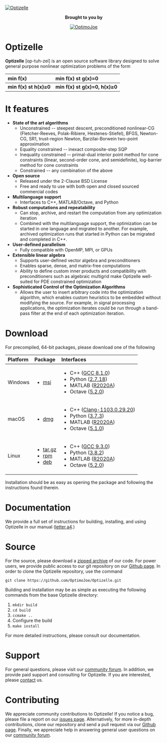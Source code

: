 [![Optizelle](http://www.optimojoe.com/img/optizelle-gh.jpg "Optizelle")](http://www.optimojoe.com/products/optizelle)

<div align="center">
<p><strong>Brought to you by</strong></p>
<a href="http://www.optimojoe.com"><img src="http://www.optimojoe.com/img/optimojoe-gh.jpg" alt="OptimoJoe" ></a>
</div>


# Optizelle

**Optizelle** [op-tuh-zel] is an open source software library designed to solve general purpose nonlinear optimization problems of the form

| min f(x) | min f(x) st g(x)=0 |
|:-----------|:--------------------------------------------------|
| **min f(x) st h(x)&ge;0** | **min f(x) st g(x)=0, h(x)&ge;0**  |


# It features
* **State of the art algorithms**
    * Unconstrained -- steepest descent, preconditioned nonlinear-CG (Fletcher-Reeves, Polak-Ribiere, Hestenes-Stiefel), BFGS, Newton-CG, SR1, trust-region Newton, Barzilai-Borwein two-point approximation
    * Equality constrained -- inexact composite-step SQP
    * Inequality constrained -- primal-dual interior point method for cone constraints (linear, second-order cone, and semidefinite), log-barrier method for cone constraints
    * Constrained -- any combination of the above
* **Open source**
    * Released under the 2-Clause BSD License
    * Free and ready to use with both open and closed sourced commercial codes
* **Multilanguage support**
    * Interfaces to C++, MATLAB/Octave, and Python
* **Robust computations and repeatability**
    * Can stop, archive, and restart the computation from any optimization iteration
    * Combined with the multilanguage support, the optimization can be started in one language and migrated to another.  For example, archived optimization runs that started in Python can be migrated and completed in C++.
* **User-defined parallelism**
    * Fully compatible with OpenMP, MPI, or GPUs
* **Extensible linear algebra**
    * Supports user-defined vector algebra and preconditioners
    * Enables sparse, dense, and matrix-free computations
    * Ability to define custom inner products and compatibility with preconditioners such as algebraic multigrid make Optizelle well-suited for PDE constrained optimization
* **Sophisticated Control of the Optimization Algorithms**
    * Allows the user to insert arbitrary code into the optimization algorithm, which enables custom heuristics to be embedded without modifying the source.  For example, in signal processing applications, the optimization iterates could be run through a band-pass filter at the end of each optimization iteration.

# Download

For precompiled, 64-bit packages, please download one of the following

| Platform | Package | Interfaces |
|:---|:---|:---|
| Windows | <ul><li>[msi](http://www.optimojoe.com/uploads/software/Optizelle-1.3.0-win64.msi)</li></ul> | <ul><li>C++ ([GCC 8.1.0](https://mingw-w64.org/doku.php/download))</li><li>Python ([2.7.18](https://www.python.org/downloads/windows/))</li><li>MATLAB ([R2020A](https://www.mathworks.com/products/matlab/))</li><li>Octave ([5.2.0](https://www.gnu.org/software/octave/download.html))</li></ul> |
| macOS | <ul><li>[dmg](http://www.optimojoe.com/uploads/software/Optizelle-1.3.0-Darwin.dmg)</li></ul> | <ul><li>C++ ([Clang-1103.0.29.20](https://developer.apple.com/xcode/))</li><li>Python ([3.7.3](https://www.python.org/downloads/mac-osx/))</li><li>MATLAB ([R2020A](https://www.mathworks.com/products/matlab/))</li><li>Octave ([5.1.0](https://www.gnu.org/software/octave/download.html))</li></ul> |
| Linux | <ul><li>[tar.gz](http://www.optimojoe.com/uploads/software/Optizelle-1.3.0-Linux.tar.gz)</li><li>[rpm](http://www.optimojoe.com/uploads/software/Optizelle-1.3.0-Linux.rpm)</li><li>[deb](http://www.optimojoe.com/uploads/software/Optizelle-1.3.0-Linux.deb)</li></ul>| <ul><li>C++ ([GCC 9.3.0](https://gcc.gnu.org/))</li><li>Python ([3.8.2](https://www.python.org/downloads/))</li><li>MATLAB ([R2020A](https://www.mathworks.com/products/matlab/))</li><li>Octave ([5.2.0](https://www.gnu.org/software/octave/download.html))</li></ul> |

Installation should be as easy as opening the package and following the instructions found therein.

# Documentation

We provide a full set of instructions for building, installing, and using Optizelle in our manual ([letter](http://www.optimojoe.com/uploads/reports/Optizelle-1.3.0-letter.pdf),[a4](http://www.optimojoe.com/uploads/reports/Optizelle-1.3.0-a4.pdf).)

# Source

For the source, please download a [zipped archive](http://www.optimojoe.com/uploads/software/Optizelle-1.3.0-Source.tar.gz) of our code.  For power users, we provide public access to our git repository on our [Github page](https://github.com/OptimoJoe/Optizelle).  In order to clone the Optizelle repository, use the command

```
git clone https://github.com/OptimoJoe/Optizelle.git
```

Building and installation may be as simple as executing the following commands from the base Optizelle directory:

1. `mkdir build`
1. `cd build`
1. `ccmake ..`
1. Configure the build
1. `make install`

For more detailed instructions, please consult our documentation.

# Support

For general questions, please visit our [community forum](http://forum.optimojoe.com).  In addition, we provide paid support and consulting for Optizelle. If you are interested, please [contact](http://www.optimojoe.com/contact/) us.

# Contributing

We appreciate community contributions to Optizelle!  If you notice a bug, please file a report on our [issues page](https://github.com/OptimoJoe/Optizelle/issues).  Alternatively, for more in-depth contributions, clone our repository and send a pull request via our [Github page](https://github.com/OptimoJoe/Optizelle).  Finally, we appreciate help in answering general user questions on our [community forum](http://forum.optimojoe.com).
